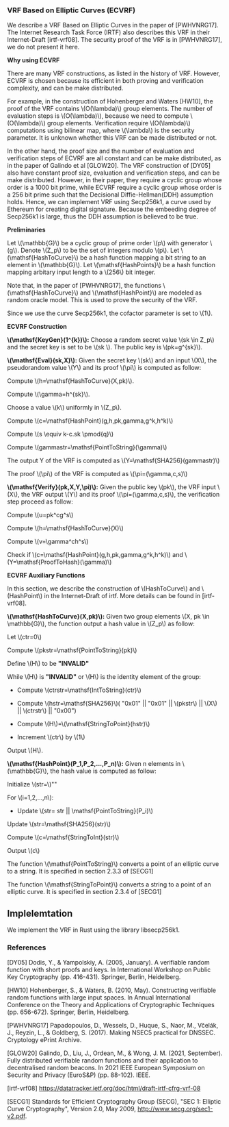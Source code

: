 
### VRF Based on Elliptic Curves (ECVRF)
We describe a VRF Based on Elliptic Curves in the paper of  [PWHVNRG17]. The Internet Research Task Force (IRTF) also describes this VRF in their Internet-Draft [irtf-vrf08]. The security proof of the VRF is in [PWHVNRG17], we do not present it here.


**Why using ECVRF**

There are many VRF constructions, as listed in the history of VRF. However, ECVRF is chosen because its efficient in both proving and verification complexity, and can be make distributed. 

For example, in the construction of Hohenberger and Waters [HW10], the proof of the VRF contains \\(O(\lambda)\\) group elements. The number of evaluation steps is \\(O(\lambda)\\), because we need to compute \\(O(\lambda)\\) group elements. Verification require \\(O(\lambda)\\) computations using bilinear map, where \\(\lambda\\) is the security parameter. It is unknown whether this VRF can be made distributed or not.

In the other hand, the proof size and the number of evaluation and verification steps of ECVRF are all constant and can be make distributed, as in the paper of Galindo et al [GLOW20]. The VRF construction of [DY05] also have constant proof size, evaluation and verification steps, and can be make distributed. However, in their paper, they require a cyclic group whose order is a 1000 bit prime, while ECVRF require a cyclic group whose order is a 256 bit prime such that the Decisional Diffie-Hellman(DDH) assumption holds. Hence, we can implement VRF using Secp256k1, a curve used by Ethereum for creating digital signature. Because the embeeding degree of Secp256k1 is large, thus the DDH assumption is believed to be true.

**Preliminaries**

Let \\(\mathbb{G}\\) be a cyclic group of prime order \\(p\\) with generator \\(g\\). Denote \\(Z_p\\) to be the set of integers modulo \\(p\\). Let \\(\mathsf{HashToCurve}\\) be a hash function mapping a bit string to an element in \\(\mathbb{G}\\). Let \\(\mathsf{HashPoints}\\) be a hash function mapping arbitary input length to a \\(256\\) bit integer.

Note that, in the paper of [PWHVNRG17], the functions \\(\mathsf{HashToCurve}\\) and \\(\mathsf{HashPoint}\\) are modeled as random oracle model. This is used to prove the security of the VRF. 

Since we use the curve Secp256k1, the cofactor parameter is set to \\(1\\).


**ECVRF Construction**

**\\(\mathsf{KeyGen}(1^{k})\\):** Choose a random secret value \\(sk \in Z_p\\) and the secret key is set to be \\(sk \\). The public key is  \\(pk=g^{sk}\\).

**\\(\mathsf{Eval}(sk,X)\\):** Given the secret key \\(sk\\) and an input \\(X\\), the pseudorandom value \\(Y\\) and its proof \\(\pi\\) is computed as follow:

Compute \\(h=\mathsf{HashToCurve}(X,pk)\\).

Compute \\(\gamma=h^{sk}\\).

Choose a value \\(k\\) uniformly in \\(Z_p\\).

Compute \\(c=\mathsf{HashPoint}(g,h,pk,gamma,g^k,h^k)\\)

Compute \\(s \equiv k-c.sk \pmod{q}\\)

Compute \\(gammastr=\mathsf{PointToString}(\gamma)\\)

The output Y of the VRF is computed as \\(Y=\mathsf{SHA256}(gammastr)\\)

The proof \\(\pi\\) of the VRF is computed as \\(\pi=(\gamma,c,s)\\) 

**\\(\mathsf{Verify}(pk,X,Y,\pi)\\):** Given the public key \\(pk\\), the VRF input \\(X\\), the VRF output \\(Y\\) and its proof \\(\pi=(\gamma,c,s)\\), the verification step proceed as follow:

Compute \\(u=pk^cg^s\\)

Compute \\(h=\mathsf{HashToCurve}(X)\\)

Compute \\(v=\gamma^ch^s\\)

Check if \\(c=\mathsf{HashPoint}(g,h,pk,gamma,g^k,h^k)\\) and \\(Y=\mathsf{ProofToHash}(\gamma)\\)

**ECVRF Auxiliary Functions**

 In this section, we describe the construction of \\(HashToCurve\\) and \\(HashPoint\\) in the Internet-Draft of irtf. More details can be found in [irtf-vrf08]. 

 **\\(\mathsf{HashToCurve}(X,pk)\\):** Given two group elements \\(X, pk \in \mathbb{G}\\), the function output a hash value in \\(Z_p\\) as follow:

Let \\(ctr=0\\)

Compute \\(pkstr=\mathsf{PointToString}(pk)\\)

Define \\(H\\) to be **"INVALID"**

While \\(H\\) is **"INVALID"** or \\(H\\) is the identity element of the group:

- Compute \\(ctrstr=\mathsf{IntToString}(ctr)\\)

- Compute \\(hstr=\mathsf{SHA256}\\)( "0x01" || "0x01" || \\(pkstr\\) || \\(X\\) || \\(ctrstr\\) || "0x00")

- Compute \\(H\\)=\\(\mathsf{StringToPoint}(hstr)\\)

- Increment \\(ctr\\) by \\(1\\)

Output \\(H\\).

 **\\(\mathsf{HashPoint}(P_1,P_2,...,P_n)\\):** Given n elements in  \\(\mathbb{G}\\), the hash value is computed as follow:

Initialize \\(str=\\)""

For \\(i=1,2,...,n\\):

- Update \\(str= str || \mathsf{PointToString}(P_i)\\)
    
Update \\(str=\mathsf{SHA256}(str)\\)

Compute \\(c=\mathsf{StringToInt}(str)\\)

Output \\(c\\)

The function \\(\mathsf{PointToString}\\) converts a point of an elliptic curve to a string. It is specified in section 2.3.3 of [SECG1]

The function \\(\mathsf{StringToPoint}\\) converts a string to a point of an elliptic curve. It is specified in section 2.3.4 of [SECG1]

## Implelemtation

We implement the VRF in Rust using the library libsecp256k1.

### References







[DY05] Dodis, Y., & Yampolskiy, A. (2005, January). A verifiable random function with short proofs and keys. In International Workshop on Public Key Cryptography (pp. 416-431). Springer, Berlin, Heidelberg.

[HW10] Hohenberger, S., & Waters, B. (2010, May). Constructing verifiable random functions with large input spaces. In Annual International Conference on the Theory and Applications of Cryptographic Techniques (pp. 656-672). Springer, Berlin, Heidelberg.

[PWHVNRG17] Papadopoulos, D., Wessels, D., Huque, S., Naor, M., Včelák, J., Reyzin, L., & Goldberg, S. (2017). Making NSEC5 practical for DNSSEC. Cryptology ePrint Archive.


[GLOW20] Galindo, D., Liu, J., Ordean, M., & Wong, J. M. (2021, September). Fully distributed verifiable random functions and their application to decentralised random beacons. In 2021 IEEE European Symposium on Security and Privacy (EuroS&P) (pp. 88-102). IEEE.

[irtf-vrf08] https://datatracker.ietf.org/doc/html/draft-irtf-cfrg-vrf-08

[SECG1]  Standards for Efficient Cryptography Group (SECG), "SEC 1: Elliptic Curve Cryptography", Version 2.0, May 2009, <http://www.secg.org/sec1-v2.pdf>.


